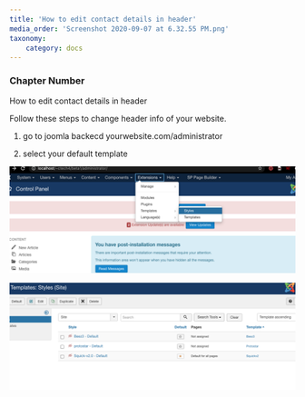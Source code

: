 ```yaml
---
title: 'How to edit contact details in header'
media_order: 'Screenshot 2020-09-07 at 6.32.55 PM.png'
taxonomy:
    category: docs
---
```


### Chapter Number

How to edit contact details in header

Follow these steps to change header info of your website.

1. go to joomla backecd yourwebsite.com/administrator

2. select your default template

![](Screenshot%202020-09-07%20at%206.32.55%20PM.png)

![](Screenshot%202020-09-07%20at%206.33.50%20PM.png)